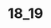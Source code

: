 ---
title: '18_19'
crosslinks:
- botwatch
- u_imguralbumbot
- TeenyGinger
- OnlyGirls
- livven
- cuteAssCuterface
- Lobo2ffs
- 5oclockbush
- FitNakedGirls
- ginger
- ChristianGirls
- SceneGirls
- thick
- adorableporn
- boltedondicks
- emilybloom
- FlawedBoltons
- pelfie
- peachfuzz
- Shambhala
---